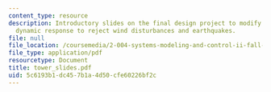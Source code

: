 ```yaml
---
content_type: resource
description: Introductory slides on the final design project to modify a tall building?s
  dynamic response to reject wind disturbances and earthquakes.
file: null
file_location: /coursemedia/2-004-systems-modeling-and-control-ii-fall-2007/5c6193b1dc457b1a4d50cfe60226bf2c_tower_slides.pdf
file_type: application/pdf
resourcetype: Document
title: tower_slides.pdf
uid: 5c6193b1-dc45-7b1a-4d50-cfe60226bf2c
---
```


